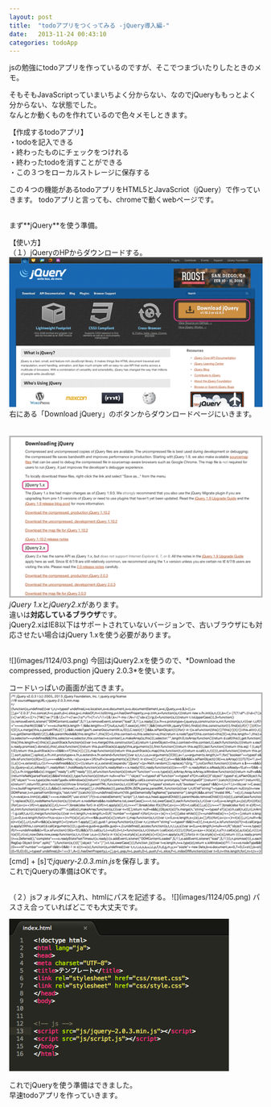 ```yaml
---
layout: post
title:  "todoアプリをつくってみる -jQuery導入編-"
date:   2013-11-24 00:43:10
categories: todoApp
---
```



jsの勉強にtodoアプリを作っているのですが、そこでつまづいたりしたときのメモ。  
  
そもそもJavaScriptっていまいちよく分からない、なのでjQueryももっとよく分からない、な状態でした。  
なんとか動くものを作れているので色々メモしときます。


【作成するtodoアプリ】  
・todoを記入できる  
・終わったものにチェックをつけれる  
・終わったtodoを消すことができる  
・この３つをローカルストレージに保存する  
  
  
  
この４つの機能があるtodoアプリをHTML5とJavaScriot（jQuery）で作っていきます。 
todoアプリと言っても、chromeで動くwebページです。
    
  

<br>
まず**jQuery**を使う準備。    

【使い方】  
（１）jQueryのHPからダウンロードする。  
![](images/1124/01.png)  
右にある「Download jQuery」のボタンからダウンロードページにいきます。  
<br>
<br>
![](images/1124/02.png)   
*jQuery 1.x*と*jQuery2.x*があります。  
違いは**対応しているブラウザ**です。  
jQuery2.xはIE8以下はサポートされていないバージョンで、古いブラウザにも対応させたい場合はjQuery 1.xを使う必要があります。    
  
  
<br>
![](images/1124/03.png)   
今回はjQuery2.xを使うので、*Download the compressed, production jQuery 2.0.3*を使います。
  
コードいっぱいの画面が出てきます。  
![](images/1124/04.png)  
[cmd] + [s]で*jquery-2.0.3.min.js*を保存します。  
これでjQueryの準備はOKです。


<br>
（２）jsフォルダに入れ、htmlにパスを記述する。  
![](images/1124/05.png)  
パスさえ合っていればどこでも大丈夫です。　　

![](images/1124/06.png)  

これでjQueryを使う準備はできました。  
早速todoアプリを作っていきます。  
